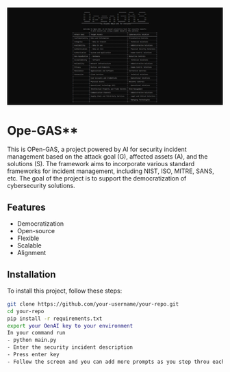 ![Project Logo](/banner.jpg) <!-- Replace with your image URL or relative path -->
# Ope-GAS**
This is OPen-GAS, a project powered by AI for security incident management based on the attack goal (G), affected assets (A), and the solutions (S). The framework aims to incorporate various standard frameworks for incident management, including NIST, ISO, MITRE, SANS, etc. The goal of the project is to support the democratization of cybersecurity solutions.

## Features
- Democratization
- Open-source
- Flexible
- Scalable
- Alignment



## Installation
To install this project, follow these steps:

```bash
git clone https://github.com/your-username/your-repo.git
cd your-repo
pip install -r requirements.txt
export your OenAI key to your environment
In your command run
- python main.py
- Enter the security incident description
- Press enter key
- Follow the screen and you can add more prompts as you step throu each step.